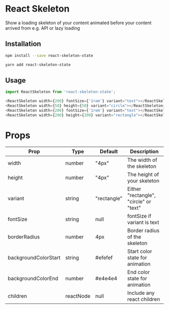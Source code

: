 # React Skeleton

Show a loading skeleton of your content animated before your content arrived from e.g. API or lazy loading

## Installation

```sh
npm install --save react-skeleton-state
```

```sh
yarn add react-skeleton-state
```

## Usage

```js
import ReactSkeleton from 'react-skeleton-state';

<ReactSkeleton width={200} fontSize={'1rem'} variant="text"></ReactSkeleton>
<ReactSkeleton width={50} height={50} variant="circle"></ReactSkeleton>
<ReactSkeleton width={200} fontSize={'1rem'} variant="text"></ReactSkeleton>
<ReactSkeleton width={200} height={200} variant="rectangle"></ReactSkeleton>
```


# Props

| Prop                 | Type      | Default | Description                           |
| -------------------- | --------- | ------- | ------------------------------------- |
| width                | number    | "4px" | The width of the skeleton        |
| height               | number    | "4px"  | The height of your skeleton      |
| variant              | string    | "rectangle" | Either "rectangle", "circle" or "text"           |
| fontSize             | string    | null       | fontSize if variant is text          |
| borderRadius         | number    | 4px     | Border radius of the skeleton          |
| backgroundColorStart | string    | #efefef | Start color state for animation   |
| backgroundColorEnd   | number    | #e4e4e4  | End color state for animation |
| children             | reactNode | null    | Include any react children                  |